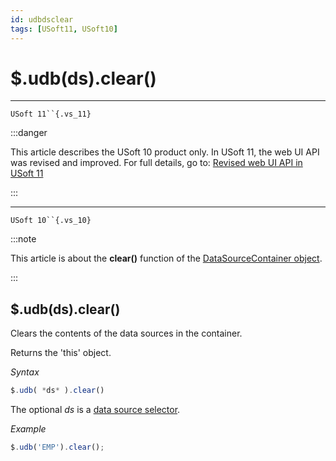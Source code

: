 ```yaml
---
id: udbdsclear
tags: [USoft11, USoft10]
---
```

# $.udb(ds).clear()



----

`USoft 11``{.vs_11}`


:::danger

This article describes the USoft 10 product only.
In USoft 11, the web UI API was revised and improved. For full details, go to:
[Revised web UI API in USoft 11](/docs/Web_and_app_UIs/UDB_udb/Revised_web_UI_API_in_USoft_11.md)

:::

----

`USoft 10``{.vs_10}`


:::note

This article is about the **clear()** function of the [DataSourceContainer object](/docs/Web_and_app_UIs/UDB_DataSourceContainer).

:::

## **$.udb(ds).clear()**

Clears the contents of the data sources in the container.

Returns the 'this' object.

*Syntax*

```js
$.udb( *ds* ).clear()
```

The optional *ds* is a [data source selector](/docs/Web_and_app_UIs/UDB_DataSourceMetaContainer/UDB_DataSourceMetaContainer_object.md).

*Example*

```js
$.udb('EMP').clear();
```

 
